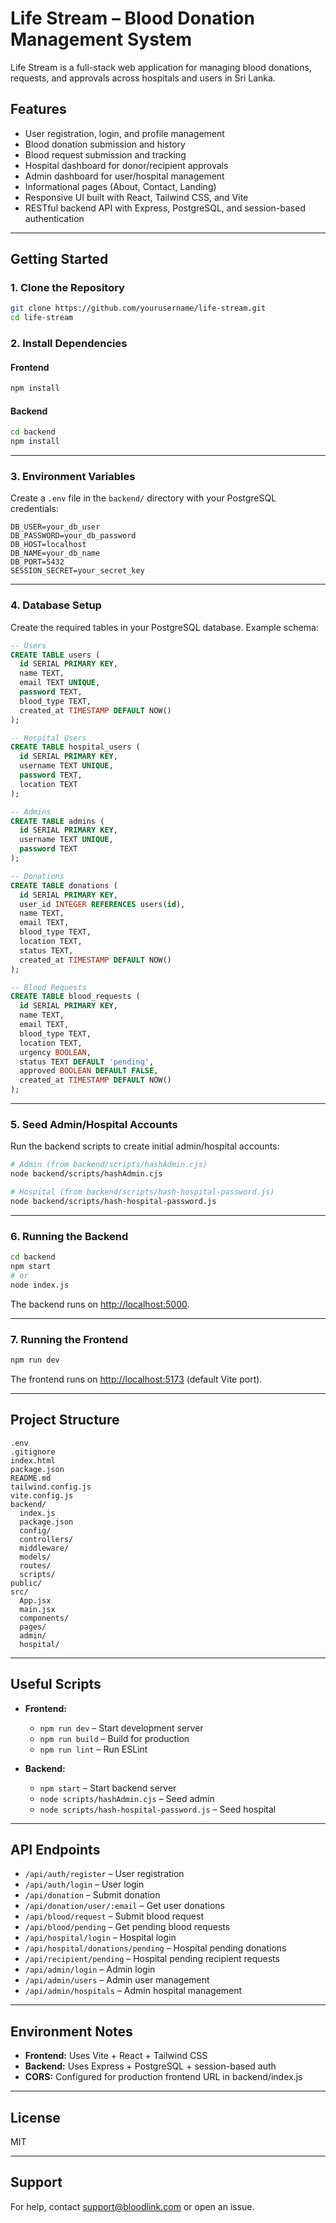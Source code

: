 # Life Stream – Blood Donation Management System

Life Stream is a full-stack web application for managing blood donations, requests, and approvals across hospitals and users in Sri Lanka.

## Features

- User registration, login, and profile management
- Blood donation submission and history
- Blood request submission and tracking
- Hospital dashboard for donor/recipient approvals
- Admin dashboard for user/hospital management
- Informational pages (About, Contact, Landing)
- Responsive UI built with React, Tailwind CSS, and Vite
- RESTful backend API with Express, PostgreSQL, and session-based authentication

---

## Getting Started

### 1. Clone the Repository

```sh
git clone https://github.com/yourusername/life-stream.git
cd life-stream
```

### 2. Install Dependencies

#### Frontend

```sh
npm install
```

#### Backend

```sh
cd backend
npm install
```

---

### 3. Environment Variables

Create a `.env` file in the `backend/` directory with your PostgreSQL credentials:

```
DB_USER=your_db_user
DB_PASSWORD=your_db_password
DB_HOST=localhost
DB_NAME=your_db_name
DB_PORT=5432
SESSION_SECRET=your_secret_key
```

---

### 4. Database Setup

Create the required tables in your PostgreSQL database. Example schema:

```sql
-- Users
CREATE TABLE users (
  id SERIAL PRIMARY KEY,
  name TEXT,
  email TEXT UNIQUE,
  password TEXT,
  blood_type TEXT,
  created_at TIMESTAMP DEFAULT NOW()
);

-- Hospital Users
CREATE TABLE hospital_users (
  id SERIAL PRIMARY KEY,
  username TEXT UNIQUE,
  password TEXT,
  location TEXT
);

-- Admins
CREATE TABLE admins (
  id SERIAL PRIMARY KEY,
  username TEXT UNIQUE,
  password TEXT
);

-- Donations
CREATE TABLE donations (
  id SERIAL PRIMARY KEY,
  user_id INTEGER REFERENCES users(id),
  name TEXT,
  email TEXT,
  blood_type TEXT,
  location TEXT,
  status TEXT,
  created_at TIMESTAMP DEFAULT NOW()
);

-- Blood Requests
CREATE TABLE blood_requests (
  id SERIAL PRIMARY KEY,
  name TEXT,
  email TEXT,
  blood_type TEXT,
  location TEXT,
  urgency BOOLEAN,
  status TEXT DEFAULT 'pending',
  approved BOOLEAN DEFAULT FALSE,
  created_at TIMESTAMP DEFAULT NOW()
);
```

---

### 5. Seed Admin/Hospital Accounts

Run the backend scripts to create initial admin/hospital accounts:

```sh
# Admin (from backend/scripts/hashAdmin.cjs)
node backend/scripts/hashAdmin.cjs

# Hospital (from backend/scripts/hash-hospital-password.js)
node backend/scripts/hash-hospital-password.js
```

---

### 6. Running the Backend

```sh
cd backend
npm start
# or
node index.js
```

The backend runs on [http://localhost:5000](http://localhost:5000).

---

### 7. Running the Frontend

```sh
npm run dev
```

The frontend runs on [http://localhost:5173](http://localhost:5173) (default Vite port).

---

## Project Structure

```
.env
.gitignore
index.html
package.json
README.md
tailwind.config.js
vite.config.js
backend/
  index.js
  package.json
  config/
  controllers/
  middleware/
  models/
  routes/
  scripts/
public/
src/
  App.jsx
  main.jsx
  components/
  pages/
  admin/
  hospital/
```

---

## Useful Scripts

- **Frontend:**

  - `npm run dev` – Start development server
  - `npm run build` – Build for production
  - `npm run lint` – Run ESLint

- **Backend:**
  - `npm start` – Start backend server
  - `node scripts/hashAdmin.cjs` – Seed admin
  - `node scripts/hash-hospital-password.js` – Seed hospital

---

## API Endpoints

- `/api/auth/register` – User registration
- `/api/auth/login` – User login
- `/api/donation` – Submit donation
- `/api/donation/user/:email` – Get user donations
- `/api/blood/request` – Submit blood request
- `/api/blood/pending` – Get pending blood requests
- `/api/hospital/login` – Hospital login
- `/api/hospital/donations/pending` – Hospital pending donations
- `/api/recipient/pending` – Hospital pending recipient requests
- `/api/admin/login` – Admin login
- `/api/admin/users` – Admin user management
- `/api/admin/hospitals` – Admin hospital management

---

## Environment Notes

- **Frontend:** Uses Vite + React + Tailwind CSS
- **Backend:** Uses Express + PostgreSQL + session-based auth
- **CORS:** Configured for production frontend URL in backend/index.js

---

## License

MIT

---

## Support

For help, contact [support@bloodlink.com](mailto:support@bloodlink.com) or open an issue.
